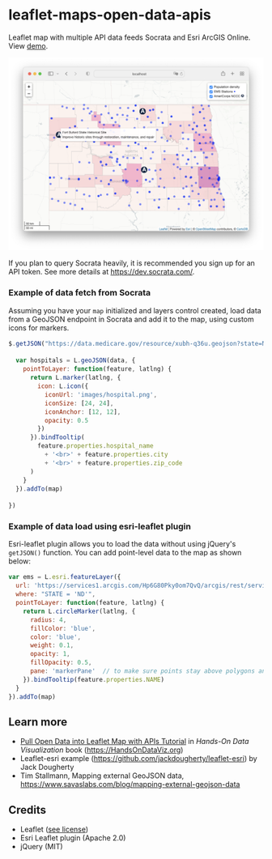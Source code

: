 # leaflet-maps-open-data-apis
Leaflet map with multiple API data feeds Socrata and Esri ArcGIS Online. View [demo](https://handsondataviz.github.io/leaflet-maps-open-data-apis/index.html).

![Screenshot](images/screenshot.png)

If you plan to query Socrata heavily, it is recommended you sign up for an API token. See more details at https://dev.socrata.com/.

### Example of data fetch from Socrata

Assuming you have your `map` initialized and layers control created, load data from a GeoJSON endpoint in Socrata and add it to the map, using custom icons for markers.

```javascript
$.getJSON("https://data.medicare.gov/resource/xubh-q36u.geojson?state=ND", function(data) {

  var hospitals = L.geoJSON(data, {
    pointToLayer: function(feature, latlng) {
      return L.marker(latlng, {
        icon: L.icon({
          iconUrl: 'images/hospital.png',
          iconSize: [24, 24],
          iconAnchor: [12, 12],
          opacity: 0.5
        })
      }).bindTooltip(
        feature.properties.hospital_name
          + '<br>' + feature.properties.city
          + '<br>' + feature.properties.zip_code
      )
    }
  }).addTo(map)
  
})
```

### Example of data load using esri-leaflet plugin

Esri-leaflet plugin allows you to load the data without using jQuery's `getJSON()` function.
You can add point-level data to the map as shown below:

```javascript
var ems = L.esri.featureLayer({
  url: 'https://services1.arcgis.com/Hp6G80Pky0om7QvQ/arcgis/rest/services/Emergency_Medical_Service_(EMS)_Stations_gdb/FeatureServer/0/',
  where: "STATE = 'ND'",
  pointToLayer: function(feature, latlng) {
    return L.circleMarker(latlng, {
      radius: 4,
      fillColor: 'blue',
      color: 'blue',
      weight: 0.1,
      opacity: 1,
      fillOpacity: 0.5,
      pane: 'markerPane'  // to make sure points stay above polygons and remain clickable
    }).bindTooltip(feature.properties.NAME)
  }
}).addTo(map)
```

## Learn more

- [Pull Open Data into Leaflet Map with APIs Tutorial](https://handsondataviz.org/leaflet-maps-open-apis.html) in *Hands-On Data Visualization* book (https://HandsOnDataViz.org)
- Leaflet-esri example (https://github.com/jackdougherty/leaflet-esri) by Jack Dougherty
- Tim Stallmann, Mapping external GeoJSON data, https://www.savaslabs.com/blog/mapping-external-geojson-data

## Credits
* Leaflet ([see license](https://github.com/Leaflet/Leaflet/blob/master/LICENSE))
* Esri Leaflet plugin (Apache 2.0)
* jQuery (MIT)

